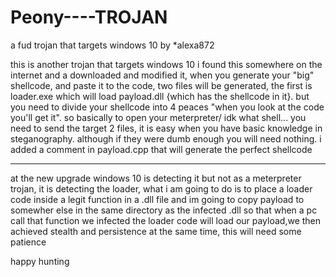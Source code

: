 # Peony----TROJAN
a fud trojan that targets windows 10
by *alexa872

this is another trojan that targets windows 10 i found this somewhere on the internet and a downloaded and modified it, when you generate your "big" shellcode, and paste it to the code, two files will be generated, the first is loader.exe which will load payload.dll {which has the shellcode in it}. but you need to divide your shellcode into 4 peaces "when you look at the code you'll get it". so basically to open your meterpreter/ idk what shell... you need to send the target 2 files, it is easy when you have basic knowledge in steganography. although if they were dumb enough you will need nothing. i added a comment in payload.cpp that will generate the perfect shellcode


--------------------------------------------------------------------------------------------------------------------------------------------------------------------------
at the new upgrade windows 10 is detecting it but not as a meterpreter trojan, it is detecting the loader, what i am going to do is to place a loader code inside a legit function in a .dll file and im going to copy payload to somewher else in the same directory as the infected .dll so that when a pc call that function we infected the loader code will load our payload,we then achieved stealth and persistence at the same time, this will need some patience


happy hunting

